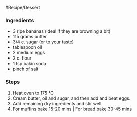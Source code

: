 #Recipe/Dessert 
### Ingredients
- 3 ripe bananas (ideal if they are browning a bit)
- 115 grams butter
- 3/4 c. sugar (or to your taste)
- tablespoon oil
- 2 medium eggs
- 2 c. flour
- 1 tsp bakin soda
- pinch of salt
### Steps
1. Heat oven to 175 ℃
2. Cream butter, oil and sugar, and then add and beat eggs.
3. Add remaining dry ingredients and stir well.
4. For muffins bake 15-20 mins | For bread bake 30-45 mins